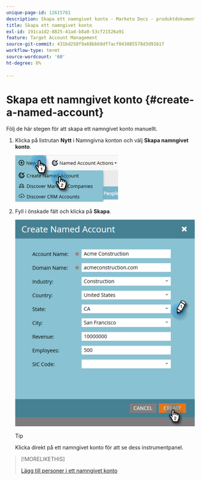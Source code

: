 ```yaml
---
unique-page-id: 12615781
description: Skapa ett namngivet konto - Marketo Docs - produktdokumentation
title: Skapa ett namngivet konto
exl-id: 191ca1d2-8825-41ad-b8a0-53cf21526a91
feature: Target Account Management
source-git-commit: 431bd258f9a68bbb9df7acf043085578d3d91b1f
workflow-type: tm+mt
source-wordcount: '60'
ht-degree: 0%

---
```


# Skapa ett namngivet konto {#create-a-named-account}

Följ de här stegen för att skapa ett namngivet konto manuellt.

1. Klicka på listrutan **Nytt** i Namngivna konton och välj **Skapa namngivet konto**.

   ![](assets/two-1.png)

1. Fyll i önskade fält och klicka på **Skapa**.

   ![](assets/three-1.png)

   >[!TIP]
   >
   >Klicka direkt på ett namngivet konto för att se dess instrumentpanel.

>[!MORELIKETHIS]
>
>[Lägg till personer i ett namngivet konto](/help/marketo/product-docs/target-account-management/target/named-accounts/add-people-to-a-named-account.md)
